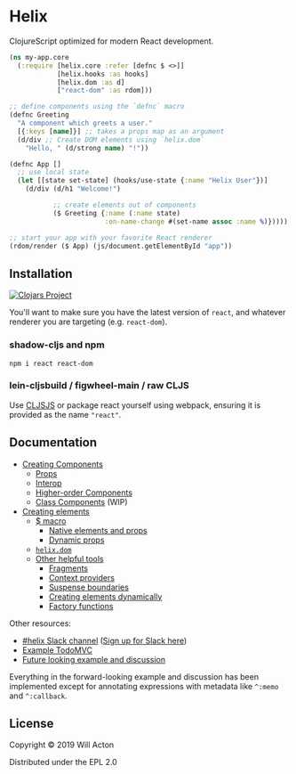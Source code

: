 # Helix

ClojureScript optimized for modern React development.


```clojure
(ns my-app.core
  (:require [helix.core :refer [defnc $ <>]]
            [helix.hooks :as hooks]
            [helix.dom :as d]
            ["react-dom" :as rdom]))

;; define components using the `defnc` macro
(defnc Greeting
  "A component which greets a user."
  [{:keys [name]}] ;; takes a props map as an argument
  (d/div ;; Create DOM elements using `helix.dom`
    "Hello, " (d/strong name) "!"))

(defnc App []
  ;; use local state
  (let [[state set-state] (hooks/use-state {:name "Helix User"})]
    (d/div (d/h1 "Welcome!")

           ;; create elements out of components
           ($ Greeting {:name (:name state)
                        :on-name-change #(set-name assoc :name %)}))))

;; start your app with your favorite React renderer
(rdom/render ($ App) (js/document.getElementById "app"))
```

## Installation

[![Clojars Project](https://img.shields.io/clojars/v/lilactown/helix.svg)](https://clojars.org/lilactown/helix)

You'll want to make sure you have the latest version of `react`, and whatever
renderer you are targeting (e.g. `react-dom`).


### shadow-cljs and npm

```
npm i react react-dom
```

### lein-cljsbuild / figwheel-main / raw CLJS

Use [CLJSJS](https://github.com/cljsjs/packages/tree/master/react) or package
react yourself using webpack, ensuring it is provided as the name `"react"`.

## Documentation

- [Creating Components](./docs/creating-components.md)
  - [Props](./docs/creating-components.md#props)
  - [Interop](./docs/creating-components.md#interop)
  - [Higher-order Components](./docs/creating-components.md#higher-order-components)
  - [Class Components](./docs/creating-components.md#class-components) (WIP)
- [Creating elements](./docs/creating-elements.md)
  - [$ macro](https://github.com/Lokeh/helix/blob/master/docs/creating-elements.md#-macro)
    - [Native elements and props](https://github.com/Lokeh/helix/blob/master/docs/creating-elements.md#native-elements-and-props)
    - [Dynamic props](https://github.com/Lokeh/helix/blob/master/docs/creating-elements.md#dynamic-props)
  - [`helix.dom`](https://github.com/Lokeh/helix/blob/master/docs/creating-elements.md#helixdom)
  - [Other helpful tools](https://github.com/Lokeh/helix/blob/master/docs/creating-elements.md#other-helpful-tools)
    - [Fragments](https://github.com/Lokeh/helix/blob/master/docs/creating-elements.md#fragments)
    - [Context providers](https://github.com/Lokeh/helix/blob/master/docs/creating-elements.md#context-providers)
    - [Suspense boundaries](https://github.com/Lokeh/helix/blob/master/docs/creating-elements.md#suspense-boundaries)
    - [Creating elements dynamically](https://github.com/Lokeh/helix/blob/master/docs/creating-elements.md#creating-elements-dynamically)
    - [Factory functions](https://github.com/Lokeh/helix/blob/master/docs/creating-elements.md#factory-functions)


Other resources:

- [#helix Slack channel](https://clojurians.slack.com/archives/CRRJBCX7S) ([Sign up for Slack here](http://clojurians.net))
- [Example TodoMVC](https://github.com/Lokeh/helix-todo-mvc)
- [Future looking example and discussion](https://gist.github.com/Lokeh/e93a1a0ab25d40df006d77f405c1e535)

Everything in the forward-looking example and discussion has been implemented except for annotating expressions with metadata like `^:memo` and `^:callback`.


## License

Copyright © 2019 Will Acton

Distributed under the EPL 2.0
